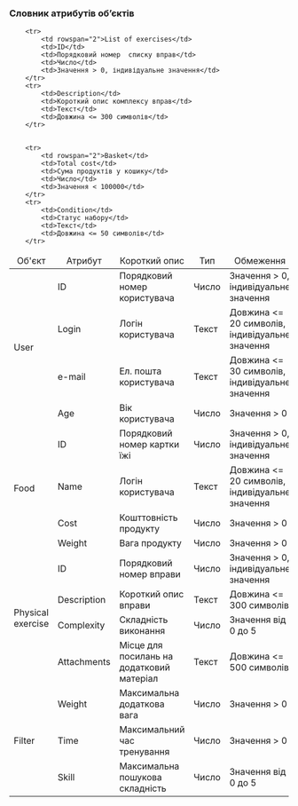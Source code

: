 ### Словник атрибутів об’єктів

<table>
    <thead align="center">
        <tr>
            <td>Об'єкт</td>
            <td>Атрибут</td>
            <td>Короткий опис</td>
            <td>Тип</td>
            <td>Обмеження</td>
        </tr>
    </thead>
    <tbody>
        <tr>
            <td rowspan="4">User</td>
            <td>ID</td>
            <td>Порядковий номер користувача</td>
            <td>Число</td>
            <td>Значення > 0, індивідуальне значення</td>
        </tr>
        <tr>
            <td>Login</td>
            <td>Логін користувача</td>
            <td>Текст</td>
            <td>Довжина <= 20 символів, індивідуальне значення</td>
        </tr>
        <tr>
            <td>e-mail</td>
            <td>Ел. пошта користувача</td>
            <td>Текст</td>
            <td>Довжина <= 30 символів, індивідуальне значення</td>
        </tr>
        <tr>
            <td>Age</td>
            <td>Вік користувача</td>
            <td>Число</td>
            <td>Значення > 0</td>
        </tr>
        <tr>
            <td rowspan="4">Food</td>
            <td>ID</td>
            <td>Порядковий номер картки їжі</td>
            <td>Число</td>
            <td>Значення > 0, індивідуальне значення</td>
        </tr>
        <tr>
            <td>Name</td>
            <td>Логін користувача</td>
            <td>Текст</td>
            <td>Довжина <= 20 символів, індивідуальне значення</td>
        </tr>
        <tr>
            <td>Cost</td>
            <td>Кошттовність продукту</td>
            <td>Число</td>
            <td>Значення > 0</td>
        </tr>
        <tr>
            <td>Weight</td>
            <td>Вага продукту</td>
            <td>Число</td>
            <td>Значення > 0</td>
        </tr>
        <tr>
            <td rowspan="4">Physical exercise</td>
            <td>ID</td>
            <td>Порядковий номер вправи</td>
            <td>Число</td>
            <td>Значення > 0, індивідуальне значення</td>
        </tr>
        <tr>
            <td>Description</td>
            <td>Короткий опис вправи</td>
            <td>Текст</td>
            <td>Довжина <= 300 символів</td>
        </tr>
        <tr>
            <td>Complexity</td>
            <td>Складність виконання</td>
            <td>Число</td>
            <td>Значення від 0 до 5</td>
        </tr>
        <tr>
            <td>Attachments</td>
            <td>Місце для посилань на додатковий матеріал</td>
            <td>Текст</td>
            <td>Довжина <= 500 символів</td>
        </tr>
        <tr>
            <td rowspan="3">Filter</td>
            <td>Weight</td>
            <td>Максимальна додаткова вага</td>
            <td>Число</td>
            <td>Значення > 0</td>
        </tr>
        <tr>
            <td>Time</td>
            <td>Максимальний час тренування</td>
            <td>Число</td>
            <td>Значення > 0</td>
        </tr>
        <tr>
            <td>Skill</td>
            <td>Максимальна пошукова складність</td>
            <td>Число</td>
            <td>Значення від 0 до 5</td>
        </tr>
        
        <tr>
            <td rowspan="2">List of exercises</td>
            <td>ID</td>
            <td>Порядковий номер  списку вправ</td>
            <td>Число</td>
            <td>Значення > 0, індивідуальне значення</td>
        </tr>
        <tr>
            <td>Description</td>
            <td>Короткий опис комплексу вправ</td>
            <td>Текст</td>
            <td>Довжина <= 300 символів</td>
        </tr>
        
        
        <tr>
            <td rowspan="2">Basket</td>
            <td>Total cost</td>
            <td>Сума продуктів у кошику</td>
            <td>Число</td>
            <td>Значення < 100000</td>
        </tr>
        <tr>
            <td>Condition</td>
            <td>Статус набору</td>
            <td>Текст</td>
            <td>Довжина <= 50 символів</td>
        </tr>
</table>

